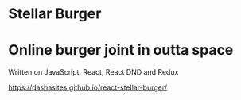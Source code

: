 # Stellar Burger 

# Online burger joint in outta space

Written on JavaScript, React, React DND and Redux

https://dashasites.github.io/react-stellar-burger/
